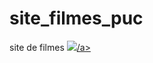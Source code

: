 # site_filmes_puc
site de filmes
<a href="https://artjansentec.github.io/site_filmes_puc/index.html?#"><img src="tem">/a>
